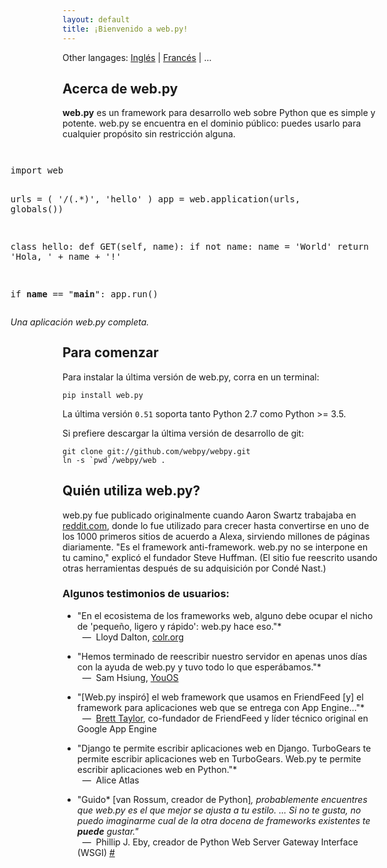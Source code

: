 ```yaml
---
layout: default
title: ¡Bienvenido a web.py!
---
```


Other langages: [Inglés](/index.html) | [Francés](/index.fr.html) | ...

## Acerca de web.py

**web.py** es un framework para desarrollo web sobre Python que es simple y potente. web.py se encuentra en el dominio público: puedes usarlo para cualquier propósito sin restricción alguna.

<div style="float: right; margin: 1em">
<pre>
import web

urls = (
    '/(.*)', 'hello'
)
app = web.application(urls, globals())

class hello:
    def GET(self, name):
        if not name:
            name = 'World'
        return 'Hola, ' + name + '!'

if __name__ == "__main__":
    app.run()
</pre>
<em>Una aplicación web.py completa.</em>
</div>

## Para comenzar

Para instalar la última versión de web.py, corra en un terminal:

    pip install web.py

La última versión `0.51` soporta tanto Python 2.7 como Python >= 3.5.

Si prefiere descargar la última versión de desarrollo de git:
    
    git clone git://github.com/webpy/webpy.git
    ln -s `pwd`/webpy/web .

## Quién utiliza web.py?

web.py fue publicado originalmente cuando Aaron Swartz trabajaba en [reddit.com][20], donde lo fue utilizado para crecer hasta convertirse en uno de los 1000 primeros sitios de acuerdo a Alexa, sirviendo millones de páginas diariamente. "Es el framework anti-framework. web.py no se interpone en tu camino," explicó el fundador Steve Huffman. (El sitio fue reescrito usando otras herramientas después de su adquisición por Condé Nast.)

   [20]: http://reddit.com/

### Algunos testimonios de usuarios:

* "En el ecosistema de los frameworks web, alguno debe ocupar el nicho de 'pequeño, ligero y rápido': web.py hace eso."*  
<span class="cite">&nbsp;&nbsp;&mdash;&nbsp; Lloyd Dalton, [colr.org](http://colr.org)</span>

* "Hemos terminado de reescribir nuestro servidor en apenas unos días con la ayuda de web.py y tuvo todo lo que esperábamos."*  
<span class="cite">&nbsp;&nbsp;&mdash;&nbsp; Sam Hsiung, [YouOS][25]</span>

   [25]: http://www.youos.com/

* "[Web.py inspiró] el web framework que usamos en FriendFeed [y] el framework para aplicaciones web que se entrega con App Engine..."*  
<span class="cite">&nbsp;&nbsp;&mdash;&nbsp; [Brett Taylor](http://backchannel.org/blog/google-app-engine), co-fundador de FriendFeed y líder técnico original en Google App Engine</span>

* "Django te permite escribir aplicaciones web en Django. TurboGears te permite escribir aplicaciones web en TurboGears. Web.py te permite escribir aplicaciones web en Python."*  
<span class="cite">&nbsp;&nbsp;&mdash;&nbsp; Alice Atlas</span>

* "Guido* [van Rossum, creador de Python]*, probablemente encuentres que web.py es el que mejor se ajusta a tu estilo. ... Si no te gusta, no puedo imaginarme cual de la otra docena de frameworks existentes te __puede__ gustar."*   
<span class="cite">&nbsp;&nbsp;&mdash;&nbsp; Phillip J. Eby, creador de Python Web Server Gateway Interface (WSGI) [#][30]</span>

   [30]: http://www.artima.com/forums/flat.jsp?forum=106&thread=146149&start=30&msRange=15
